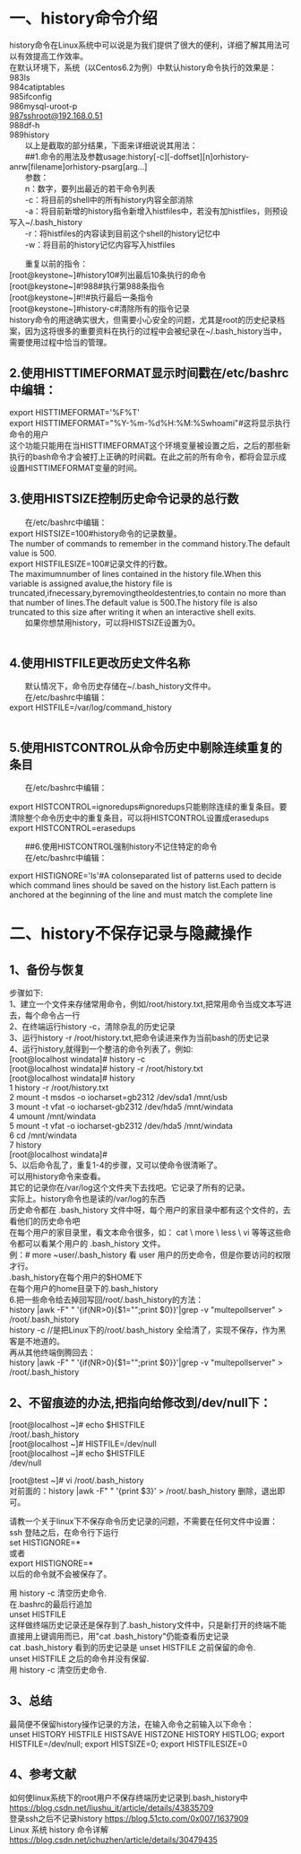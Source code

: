 # 一、history命令介绍  
history命令在Linux系统中可以说是为我们提供了很大的便利，详细了解其用法可以有效提高工作效率。  
在默认环境下，系统（以Centos6.2为例）中默认history命令执行的效果是：  
983ls  
984catiptables  
985ifconfig  
986mysql-uroot-p  
987sshroot@192.168.0.51  
988df-h  
989history  
  以上是截取的部分结果，下面来详细说说其用法：  
  ##1.命令的用法及参数usage:history[-c][-doffset][n]orhistory-anrw[filename]orhistory-psarg[arg…]   
  参数：  
  n：数字，要列出最近的若干命令列表  
  -c：将目前的shell中的所有history内容全部消除  
  -a：将目前新增的history指令新增入histfiles中，若没有加histfiles，则预设写入~/.bash_history  
  -r：将histfiles的内容读到目前这个shell的history记忆中  
  -w：将目前的history记忆内容写入histfiles  
  
  重复以前的指令：  
[root@keystone~]#history10#列出最后10条执行的命令  
[root@keystone~]#!988#执行第988条指令  
[root@keystone~]#!!#执行最后一条指令  
[root@keystone~]#history-c#清除所有的指令记录  
history命令的用途确实很大，但需要小心安全的问题，尤其是root的历史纪录档案，因为这将很多的重要资料在执行的过程中会被纪录在~/.bash_history当中，需要使用过程中恰当的管理。  
  
## 2.使用HISTTIMEFORMAT显示时间戳在/etc/bashrc中编辑：  
export HISTTIMEFORMAT='%F%T'  
export HISTTIMEFORMAT="%Y-%m-%d%H:%M:%Swhoami"#这将显示执行命令的用户  
这个功能只能用在当HISTTIMEFORMAT这个环境变量被设置之后，之后的那些新执行的bash命令才会被打上正确的时间戳。在此之前的所有命令，都将会显示成设置HISTTIMEFORMAT变量的时间。  
  
## 3.使用HISTSIZE控制历史命令记录的总行数  
  在/etc/bashrc中编辑：  
export HISTSIZE=100#history命令的记录数量。  
The number of commands to remember in the command history.The default value is 500.  
export HISTFILESIZE=100#记录文件的行数。  
The maximumnumber of lines contained in the history file.When this variable is assigned avalue,the history file is truncated,ifnecessary,byremovingtheoldestentries,to contain no more than that number of lines.The default value is 500.The history file is also truncated to this size after writing it when an interactive shell exits.  
  如果你想禁用history，可以将HISTSIZE设置为0。  
    
## 4.使用HISTFILE更改历史文件名称  
  默认情况下，命令历史存储在~/.bash_history文件中。  
  在/etc/bashrc中编辑：  
export HISTFILE=/var/log/command_history  
    
## 5.使用HISTCONTROL从命令历史中剔除连续重复的条目  
  在/etc/bashrc中编辑：  
  
export HISTCONTROL=ignoredups#ignoredups只能剔除连续的重复条目。要清除整个命令历史中的重复条目，可以将HISTCONTROL设置成erasedups  
export HISTCONTROL=erasedups  
  
  ##6.使用HISTCONTROL强制history不记住特定的命令  
  在/etc/bashrc中编辑：  
  
export HISTIGNORE='ls'#A colonseparated list of patterns used to decide which command lines should be saved on the history list.Each pattern is anchored at the beginning  of the line and must match the complete line   
  
# 二、history不保存记录与隐藏操作  
## 1、备份与恢复     
步骤如下:  
1、建立一个文件来存储常用命令，例如/root/history.txt,把常用命令当成文本写进去，每个命令占一行  
2、在终端运行history -c，清除杂乱的历史记录  
3、运行history -r /root/history.txt,把命令读进来作为当前bash的历史记录  
4、运行history,就得到一个整洁的命令列表了，例如:  
[root@localhost windata]# history -c  
[root@localhost windata]# history -r /root/history.txt  
[root@localhost windata]# history  
1 history -r /root/history.txt  
2 mount -t msdos -o iocharset=gb2312 /dev/sda1 /mnt/usb  
3 mount -t vfat -o iocharset-gb2312 /dev/hda5 /mnt/windata  
4 umount /mnt/windata  
5 mount -t vfat -o iocharset-gb2312 /dev/hda5 /mnt/windata  
6 cd /mnt/windata  
7 history  
[root@localhost windata]#  
5、以后命令乱了，重复1-4的步骤，又可以使命令很清晰了。  
可以用history命令来查看。  
其它的记录你在/var/log这个文件夹下去找吧。它记录了所有的记录。  
实际上。history命令也是读的/var/log的东西  
历史命令都在 .bash_history 文件中呀，每个用户的家目录中都有这个文件的，去看他们的历史命令吧   
在每个用户的家目录里，看文本命令很多，如： cat \ more \ less \ vi 等等这些命令都可以看某个用户的 .bash_history 文件。  
例：# more ~user/.bash_history        看 user 用户的历史命令，但是你要访问的权限才行。  
.bash_history在每个用户的$HOME下  
在每个用户的home目录下的.bash_history  
6.把一些命令给去掉回写回/root/.bash_history的方法：  
history |awk -F" "  '{if(NR>0){$1="";print $0}}'|grep -v "multepollserver" > /root/.bash_history    
history -c  //是把Linux下的/root/.bash_history  全给清了，实现不保存，作为黑客是不地道的。  
再从其他终端倒腾回去：  
history |awk -F" "  '{if(NR>0){$1="";print $0}}'|grep -v "multepollserver" > /root/.bash_history  
  
## 2、不留痕迹的办法,把指向给修改到/dev/null下：  
[root@localhost ~]# echo $HISTFILE  
/root/.bash_history  
[root@localhost ~]# HISTFILE=/dev/null  
[root@localhost ~]# echo $HISTFILE      
/dev/null  
  
[root@test ~]# vi /root/.bash_history  
对前面的：history |awk -F"  " '{print $3}' > /root/.bash_history 删除，退出即可。  
  
请教一个关于linux下不保存命令历史记录的问题，不需要在任何文件中设置：  
ssh 登陆之后，在命令行下运行  
set HISTIGNORE=*  
或者  
export HISTIGNORE=*  
以后的命令就不会被保存了。  
  
用 history -c 清空历史命令.  
在.bashrc的最后行追加  
unset HISTFILE  
这样做终端历史记录还是保存到了.bash_history文件中，只是新打开的终端不能直接用上键调用而已，用"cat .bash_history"仍能查看历史记录  
cat .bash_history 看到的历史记录是 unset HISTFILE 之前保留的命令.  
unset HISTFILE 之后的命令并没有保留.  
用 history -c 清空历史命令.  
## 3、总结  
最简便不保留history操作记录的方法，在输入命令之前输入以下命令：  
unset HISTORY HISTFILE HISTSAVE HISTZONE HISTORY HISTLOG; export HISTFILE=/dev/null; export HISTSIZE=0; export HISTFILESIZE=0
## 4、参考文献  
如何使linux系统下的root用户不保存终端历史记录到.bash_history中 https://blog.csdn.net/liushu_it/article/details/43835709  
登录ssh之后不记录history https://blog.51cto.com/0x007/1637909  
Linux 系统 history 命令详解 https://blog.csdn.net/ichuzhen/article/details/30479435
